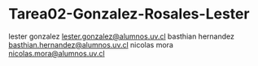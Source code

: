 # Tarea02-Gonzalez-Rosales-Lester
lester gonzalez lester.gonzalez@alumnos.uv.cl
basthian hernandez basthian.hernandez@alumnos.uv.cl
nicolas mora nicolas.mora@alumnos.uv.cl